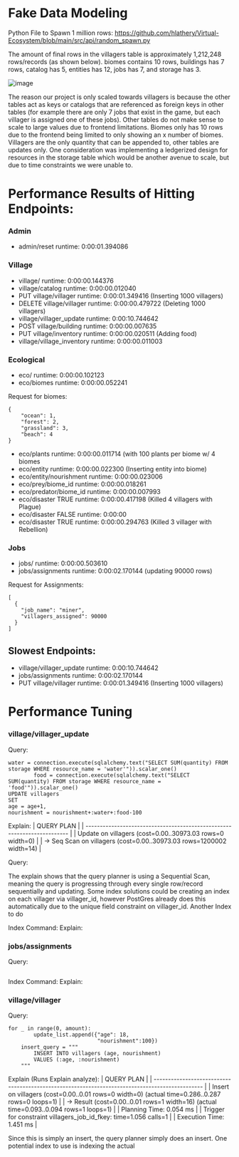 # Fake Data Modeling
Python File to Spawn 1 million rows: https://github.com/hlathery/Virtual-Ecosystem/blob/main/src/api/random_spawn.py 

The amount of final rows in the villagers table is approximately 1,212,248 rows/records (as shown below). biomes contains 10 rows, buildings has 7 rows, catalog has 5, entities has 12, jobs has 7, and storage has 3.

![image](https://github.com/user-attachments/assets/cb9fef7b-1a7e-4562-95b4-fd7a7b1e505f)

The reason our project is only scaled towards villagers is because the other tables act as keys or catalogs that are referenced as foreign keys in other tables (for example there are only 7 jobs that exist in the game, but each villager is assigned one of these jobs).
Other tables do not make sense to scale to large values due to frontend limitations. Biomes only has 10 rows due to the frontend being limited to only showing an x number of biomes.
Villagers are the only quantity that can be appended to, other tables are updates only. One consideration was implementing a ledgerized design for resources in the storage table which would be another avenue to scale, but due to time constraints we were unable to.

# Performance Results of Hitting Endpoints:
### Admin
- admin/reset runtime: 0:00:01.394086

### Village
 - village/ runtime: 0:00:00.144376
 - village/catalog runtime: 0:00:00.012040
 - PUT village/villager runtime: 0:00:01.349416 (Inserting 1000 villagers)
 - DELETE village/villager runtime: 0:00:00.479722 (Deleting 1000 villagers) 
 - village/villager_update runtime: 0:00:10.744642
 - POST village/building runtime: 0:00:00.007635
 - PUT village/inventory runtime: 0:00:00.020511 (Adding food)
 - village/village_inventory runtime: 0:00:00.011003

### Ecological
 - eco/ runtime: 0:00:00.102123
 - eco/biomes runtime: 0:00:00.052241

Request for biomes:
```
{
  	"ocean": 1,
  	"forest": 2,
  	"grassland": 3,
  	"beach": 4
}
```

 - eco/plants runtime: 0:00:00.011714 (with 100 plants per biome w/ 4 biomes
 - eco/entity runtime: 0:00:00.022300 (Inserting entity into biome)
 - eco/entity/nourishment runtime: 0:00:00.023006
 - eco/prey/biome_id runtime: 0:00:00.018261
 - eco/predator/biome_id runtime: 0:00:00.007993
 - eco/disaster TRUE runtime: 0:00:00.417198 (Killed 4 villagers with Plague)
 - eco/disaster FALSE runtime: 0:00:00
 - eco/disaster TRUE runtime: 0:00:00.294763 (Killed 3 villager with Rebellion)


### Jobs
 - jobs/ runtime: 0:00:00.503610
 - jobs/assignments runtime: 0:00:02.170144 (updating 90000 rows)

Request for Assignments:
```
[
  {
    "job_name": "miner",
    "villagers_assigned": 90000
  }
]
```

## Slowest Endpoints:
 - village/villager_update runtime: 0:00:10.744642
 - jobs/assignments runtime: 0:00:02.170144
 - PUT village/villager runtime: 0:00:01.349416 (Inserting 1000 villagers)

# Performance Tuning
### village/villager_update
Query:
```
water = connection.execute(sqlalchemy.text("SELECT SUM(quantity) FROM storage WHERE resource_name = 'water'")).scalar_one()
        food = connection.execute(sqlalchemy.text("SELECT SUM(quantity) FROM storage WHERE resource_name = 'food'")).scalar_one()
UPDATE villagers
SET
age = age+1,
nourishment = nourishment+:water+:food-100
```
Explain:
| QUERY PLAN                                                               |
| ------------------------------------------------------------------------ |
| Update on villagers  (cost=0.00..30973.03 rows=0 width=0)                |
|   ->  Seq Scan on villagers  (cost=0.00..30973.03 rows=1200002 width=14) |

Query: 

The explain shows that the query planner is using a Sequential Scan, meaning the query is progressing through every single row/record sequentially and updating. Some index solutions could be creating an index on each villager via villager_id, however PostGres already does this automatically due to the unique field constraint on villager_id. Another Index to do 

Index Command:
Explain:

### jobs/assignments
Query:
```
```


Index Command:
Explain:
### village/villager
Query:
```
for _ in range(0, amount):    
        update_list.append({"age": 18,
                            "nourishment":100})
    insert_query = """
        INSERT INTO villagers (age, nourishment)
        VALUES (:age, :nourishment)
    """
```
Explain (Runs Explain analyze): 
| QUERY PLAN                                                                                      |
| ----------------------------------------------------------------------------------------------- |
| Insert on villagers  (cost=0.00..0.01 rows=0 width=0) (actual time=0.286..0.287 rows=0 loops=1) |
|   ->  Result  (cost=0.00..0.01 rows=1 width=16) (actual time=0.093..0.094 rows=1 loops=1)       |
| Planning Time: 0.054 ms                                                                         |
| Trigger for constraint villagers_job_id_fkey: time=1.056 calls=1                                |
| Execution Time: 1.451 ms                                                                        |

Since this is simply an insert, the query planner simply does an insert. One potential index to use is indexing the actual 




